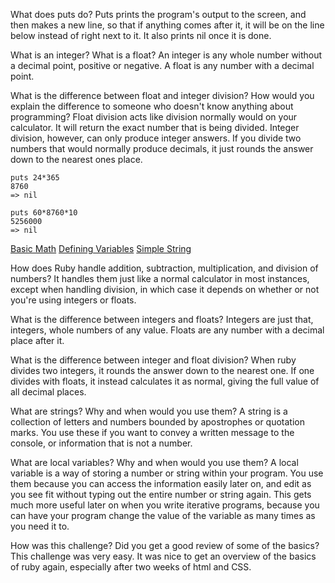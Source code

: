 What does puts do?
Puts prints the program's output to the screen, and then makes a new line, so that if anything comes after it, it will be on the line below instead of right next to it. It also prints nil once it is done.

What is an integer? What is a float?
An integer is any whole number without a decimal point, positive or negative. A float is any number with a decimal point.

What is the difference between float and integer division? How would you explain the difference to someone who doesn't know anything about programming?
Float division acts like division normally would on your calculator. It will return the exact number that is being divided. Integer division, however, can only produce integer answers. If you divide two numbers that would normally produce decimals, it just rounds the answer down to the nearest ones place.
```
puts 24*365
8760
=> nil
```
```
puts 60*8760*10
5256000
=> nil
```
[Basic Math](https://github.com/NoahHeinrich/phase-0/blob/master/week-4/basic-math.rb "Basic Math")
[Defining Variables](https://github.com/NoahHeinrich/phase-0/blob/master/week-4/defining-variables.rb "Defining Variables")
[Simple String](https://github.com/NoahHeinrich/phase-0/blob/master/week-4/simple-string.rb "Simple String")

How does Ruby handle addition, subtraction, multiplication, and division of numbers?
It handles them just like a normal calculator in most instances, except when handling division, in which case it depends on whether or not you're using integers or floats.

What is the difference between integers and floats?
Integers are just that, integers, whole numbers of any value. Floats are any number with a decimal place after it.

What is the difference between integer and float division?
When ruby divides two integers, it rounds the answer down to the nearest one. If one divides with floats, it instead calculates it as normal, giving the full value of all decimal places.

What are strings? Why and when would you use them?
A string is a collection of letters and numbers bounded by apostrophes or quotation marks. You use these if you want to convey a written message to the console, or information that is not a number.

What are local variables? Why and when would you use them?
A local variable is a way of storing a number or string within your program. You use them because you can access the information easily later on, and edit as you see fit without typing out the entire number or string again. This gets much more useful later on when you write iterative programs, because you can have your program change the value of the variable as many times as you need it to.

How was this challenge? Did you get a good review of some of the basics?
This challenge was very easy. It was nice to get an overview of the basics of ruby again, especially after two weeks of html and CSS.